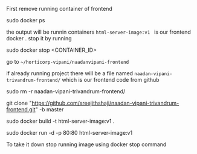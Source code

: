 


First remove running container of frontend 

sudo docker ps 

the output will be runnin containers `html-server-image:v1 ` is our frontend docker . 
stop it by running 

sudo docker stop <CONTAINER_ID>



go to `~/horticorp-vipani/naadanvipani-frontend`

if already running project there will be a file named `naadan-vipani-trivandrum-frontend/` which is our frontend code from github


sudo rm -r naadan-vipani-trivandrum-frontend/

git clone "https://github.com/sreejithshaji/naadan-vipani-trivandrum-frontend.git" -b master




sudo docker build -t html-server-image:v1 .

sudo docker run -d -p 80:80 html-server-image:v1

To take it down stop running image using docker stop command 